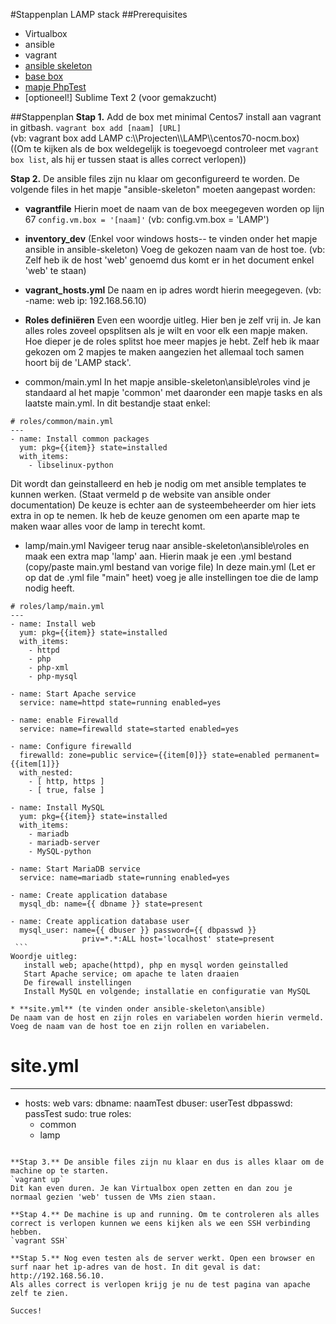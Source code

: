 #Stappenplan LAMP stack
##Prerequisites
  * Virtualbox
  * ansible
  * vagrant
  * [ansible skeleton](https://github.com/bertvv/ansible-skeleton)
  * [base box](https://www.dropbox.com/s/gmvwuv2rwn8mb4u/centos70-nocm.box?dl=0)
  * [mapje PhpTest]()
  * [optioneel!] Sublime Text 2 (voor gemakzucht)

##Stappenplan
**Stap 1.** Add de box met minimal Centos7 install aan vagrant in gitbash.
	`vagrant box add [naam] [URL]`  
	(vb: vagrant box add LAMP c:\\\\Projecten\\\\LAMP\\\\centos70-nocm.box)  
	((Om te kijken als de box weldegelijk is toegevoegd controleer met `vagrant box list`, als hij er tussen staat is alles correct verlopen))

**Stap 2.** De ansible files zijn nu klaar om geconfigureerd te worden.
De volgende files in het mapje "ansible-skeleton" moeten aangepast worden:
  * **vagrantfile**
Hierin moet de naam van de box meegegeven worden op lijn 67 `config.vm.box = '[naam]'`
  (vb:  config.vm.box = 'LAMP')  

  * **inventory_dev** (Enkel voor windows hosts-- te vinden onder het mapje ansible in ansible-skeleton)
Voeg de gekozen naam van de host toe.
(vb: Zelf heb ik de host 'web' genoemd dus komt er in het document enkel 'web' te staan)

  * **vagrant_hosts.yml**
De naam en ip adres wordt hierin meegegeven.
(vb: -name: web
      ip: 192.168.56.10)

  * **Roles definiëren**
Even een woordje uitleg. Hier ben je zelf vrij in. Je kan alles roles zoveel opsplitsen als je wilt en voor elk een mapje maken. Hoe dieper je de roles splitst hoe meer mapjes je hebt. Zelf heb ik maar gekozen om 2 mapjes te maken aangezien het allemaal toch samen hoort bij de 'LAMP stack'.
   * common/main.yml
   In het mapje ansible-skeleton\ansible\roles vind je standaard al het mapje 'common' met daaronder een mapje tasks en als     laatste main.yml.
   In dit bestandje staat enkel:
   ```
   # roles/common/main.yml
   ---
   - name: Install common packages
     yum: pkg={{item}} state=installed
     with_items:
       - libselinux-python
   ```
   Dit wordt dan geinstalleerd en heb je nodig om met ansible templates te kunnen werken. (Staat vermeld p de website van   ansible onder documentation)
   De keuze is echter aan de systeembeheerder om hier iets extra in op te nemen. Ik heb de keuze genomen om een aparte map te    maken waar alles voor de lamp in terecht komt.

   * lamp/main.yml
   Navigeer terug naar ansible-skeleton\ansible\roles en maak een extra map 'lamp' aan. Hierin maak je een .yml bestand      (copy/paste main.yml bestand van vorige file)
   In deze main.yml (Let er op dat de .yml file "main" heet) voeg je alle instellingen toe die de lamp nodig heeft.
   ```
   # roles/lamp/main.yml
   ---
   - name: Install web
     yum: pkg={{item}} state=installed
     with_items:
       - httpd
       - php
       - php-xml
       - php-mysql

   - name: Start Apache service
     service: name=httpd state=running enabled=yes

   - name: enable Firewalld
     service: name=firewalld state=started enabled=yes

   - name: Configure firewalld
     firewalld: zone=public service={{item[0]}} state=enabled permanent={{item[1]}}
     with_nested:
       - [ http, https ]
       - [ true, false ]
       
   - name: Install MySQL
     yum: pkg={{item}} state=installed
     with_items:
       - mariadb
       - mariadb-server
       - MySQL-python

   - name: Start MariaDB service
     service: name=mariadb state=running enabled=yes

   - name: Create application database
     mysql_db: name={{ dbname }} state=present

   - name: Create application database user
     mysql_user: name={{ dbuser }} password={{ dbpasswd }}
                   priv=*.*:ALL host='localhost' state=present
    ```
   Woordje uitleg:  
      install web; apache(httpd), php en mysql worden geinstalled  
      Start Apache service; om apache te laten draaien  
      De firewall instellingen  
      Install MySQL en volgende; installatie en configuratie van MySQL

   * **site.yml** (te vinden onder ansible-skeleton\ansible)
   De naam van de host en zijn roles en variabelen worden hierin vermeld.
   Voeg de naam van de host toe en zijn rollen en variabelen.
   ```
   # site.yml
   ---
   - hosts: web
     vars: 
       dbname: naamTest
       dbuser: userTest
       dbpasswd: passTest
     sudo: true
     roles:
       - common
       - lamp
   ```

**Stap 3.** De ansible files zijn nu klaar en dus is alles klaar om de machine op te starten.
`vagrant up`
Dit kan even duren. Je kan Virtualbox open zetten en dan zou je normaal gezien 'web' tussen de VMs zien staan.

**Stap 4.** De machine is up and running. Om te controleren als alles correct is verlopen kunnen we eens kijken als we een SSH verbinding hebben.
 `vagrant SSH`

**Stap 5.** Nog even testen als de server werkt. Open een browser en surf naar het ip-adres van de host. In dit geval is dat: http://192.168.56.10.
Als alles correct is verlopen krijg je nu de test pagina van apache zelf te zien.

Succes!

